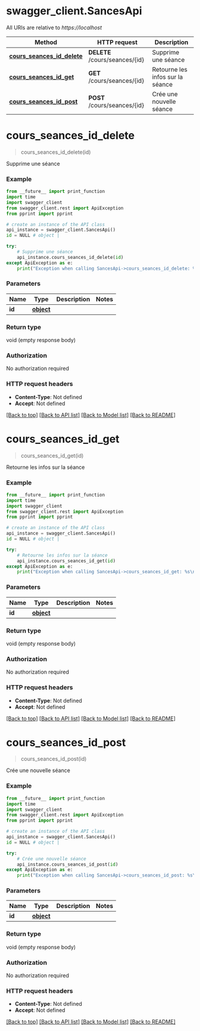 # swagger_client.SancesApi

All URIs are relative to *https://localhost*

Method | HTTP request | Description
------------- | ------------- | -------------
[**cours_seances_id_delete**](SancesApi.md#cours_seances_id_delete) | **DELETE** /cours/seances/{id} | Supprime une séance
[**cours_seances_id_get**](SancesApi.md#cours_seances_id_get) | **GET** /cours/seances/{id} | Retourne les infos sur la séance
[**cours_seances_id_post**](SancesApi.md#cours_seances_id_post) | **POST** /cours/seances/{id} | Crée une nouvelle séance


# **cours_seances_id_delete**
> cours_seances_id_delete(id)

Supprime une séance

### Example
```python
from __future__ import print_function
import time
import swagger_client
from swagger_client.rest import ApiException
from pprint import pprint

# create an instance of the API class
api_instance = swagger_client.SancesApi()
id = NULL # object | 

try:
    # Supprime une séance
    api_instance.cours_seances_id_delete(id)
except ApiException as e:
    print("Exception when calling SancesApi->cours_seances_id_delete: %s\n" % e)
```

### Parameters

Name | Type | Description  | Notes
------------- | ------------- | ------------- | -------------
 **id** | [**object**](.md)|  | 

### Return type

void (empty response body)

### Authorization

No authorization required

### HTTP request headers

 - **Content-Type**: Not defined
 - **Accept**: Not defined

[[Back to top]](#) [[Back to API list]](../README.md#documentation-for-api-endpoints) [[Back to Model list]](../README.md#documentation-for-models) [[Back to README]](../README.md)

# **cours_seances_id_get**
> cours_seances_id_get(id)

Retourne les infos sur la séance

### Example
```python
from __future__ import print_function
import time
import swagger_client
from swagger_client.rest import ApiException
from pprint import pprint

# create an instance of the API class
api_instance = swagger_client.SancesApi()
id = NULL # object | 

try:
    # Retourne les infos sur la séance
    api_instance.cours_seances_id_get(id)
except ApiException as e:
    print("Exception when calling SancesApi->cours_seances_id_get: %s\n" % e)
```

### Parameters

Name | Type | Description  | Notes
------------- | ------------- | ------------- | -------------
 **id** | [**object**](.md)|  | 

### Return type

void (empty response body)

### Authorization

No authorization required

### HTTP request headers

 - **Content-Type**: Not defined
 - **Accept**: Not defined

[[Back to top]](#) [[Back to API list]](../README.md#documentation-for-api-endpoints) [[Back to Model list]](../README.md#documentation-for-models) [[Back to README]](../README.md)

# **cours_seances_id_post**
> cours_seances_id_post(id)

Crée une nouvelle séance

### Example
```python
from __future__ import print_function
import time
import swagger_client
from swagger_client.rest import ApiException
from pprint import pprint

# create an instance of the API class
api_instance = swagger_client.SancesApi()
id = NULL # object | 

try:
    # Crée une nouvelle séance
    api_instance.cours_seances_id_post(id)
except ApiException as e:
    print("Exception when calling SancesApi->cours_seances_id_post: %s\n" % e)
```

### Parameters

Name | Type | Description  | Notes
------------- | ------------- | ------------- | -------------
 **id** | [**object**](.md)|  | 

### Return type

void (empty response body)

### Authorization

No authorization required

### HTTP request headers

 - **Content-Type**: Not defined
 - **Accept**: Not defined

[[Back to top]](#) [[Back to API list]](../README.md#documentation-for-api-endpoints) [[Back to Model list]](../README.md#documentation-for-models) [[Back to README]](../README.md)

